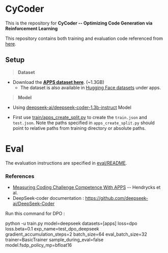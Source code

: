# CyCoder
This is the repository for **CyCoder -- Optimizing Code Generation via Reinforcement Learning** 


This repository contains both training and evaluation code referenced from [here](#References).

## Setup

> **Dataset**
  - Download the [**APPS dataset here**](https://people.eecs.berkeley.edu/~hendrycks/APPS.tar.gz). (~1.3GB)
    - The dataset is also available in [Hugging Face datasets](https://huggingface.co/datasets/codeparrot/apps) under apps.

> **Model**
  - Using [deepseek-ai/deepseek-coder-1.3b-instruct](https://huggingface.co/deepseek-ai/deepseek-coder-1.3b-instruct) Model


- First use [train/apps_create_split.py](train/apps_create_split.py) to create the `train.json` and `test.json`. Note the paths specified in `apps_create_split.py` should point to relative paths from training directory or absolute paths.

<!---
# Training

## How to train

 - We use the following command to run and train. 

  ```
  python3 train/tune_apps_gpt.py  --save-dir=<save_path> --load=<model_path> --apps-train-files <data_path>/train --apps-dataroot <data_path> --grad-acc-steps=8 --epochs=10 --fp16 --batch-size-per-replica=2
  ```
--->

# Eval
The evaluation instructions are specified in [eval/README](eval/README.md).

### References 
- [Measuring Coding Challenge Competence With APPS](https://arxiv.org/pdf/2105.09938) -- Hendrycks et al.
- DeepSeek-coder documentation : https://github.com/deepseek-ai/DeepSeek-Coder


Run this command for DPO : 

python -u train.py model=deepseek datasets=[apps] loss=dpo loss.beta=0.1 exp_name=test_dpo_deepseek gradient_accumulation_steps=2 batch_size=64 eval_batch_size=32 trainer=BasicTrainer sample_during_eval=false model.fsdp_policy_mp=bfloat16